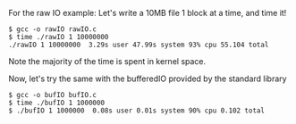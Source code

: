 For the raw IO example:
Let's write a 10MB file 1 block at a time, and time it!
```
$ gcc -o rawIO rawIO.c
$ time ./rawIO 1 10000000
./rawIO 1 10000000  3.29s user 47.99s system 93% cpu 55.104 total
```

Note the majority of the time is spent in kernel space.

Now, let's try the same with the bufferedIO provided by the standard library 
```
$ gcc -o bufIO bufIO.c
$ time ./bufIO 1 1000000
$ ./bufIO 1 1000000  0.08s user 0.01s system 90% cpu 0.102 total
```
